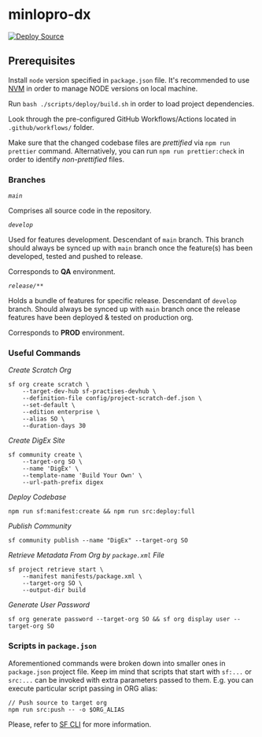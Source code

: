 # minlopro-dx

[![Deploy Source](https://github.com/awesomeandrey/minlopro-dx-playground/actions/workflows/deploy_workflow.yml/badge.svg)](https://github.com/awesomeandrey/minlopro-dx-playground/actions/workflows/deploy_workflow.yml)

## Prerequisites

Install `node` version specified in `package.json` file. It's recommended to
use [NVM](https://tecadmin.net/install-nvm-macos-with-homebrew/) in order to manage NODE versions on local machine.

Run `bash ./scripts/deploy/build.sh` in order to load project dependencies.

Look through the pre-configured GitHub Workflows/Actions located in `.github/workflows/` folder.

Make sure that the changed codebase files are _prettified_ via `npm run prettier` command.
Alternatively, you can run `npm run prettier:check` in order to identify _non-prettified_ files.

### Branches

_`main`_

Comprises all source code in the repository.

_`develop`_

Used for features development. Descendant of `main` branch. This branch should always be synced up with `main` branch
once the feature(s) has been developed, tested and pushed to release.

Corresponds to **QA** environment.

_`release/**`_

Holds a bundle of features for specific release. Descendant of `develop` branch. Should always be synced up with `main`
branch once the release features have been deployed & tested on production org.

Corresponds to **PROD** environment.

### Useful Commands

_Create Scratch Org_

```
sf org create scratch \
    --target-dev-hub sf-practises-devhub \
    --definition-file config/project-scratch-def.json \
    --set-default \
    --edition enterprise \
    --alias SO \
    --duration-days 30
```

_Create DigEx Site_

```
sf community create \
    --target-org SO \
    --name 'DigEx' \
    --template-name 'Build Your Own' \
    --url-path-prefix digex
```

_Deploy Codebase_

```
npm run sf:manifest:create && npm run src:deploy:full
```

_Publish Community_

```
sf community publish --name "DigEx" --target-org SO
```

_Retrieve Metadata From Org by `package.xml` File_

```
sf project retrieve start \
    --manifest manifests/package.xml \
    --target-org SO \
    --output-dir build
```

_Generate User Password_

```
sf org generate password --target-org SO && sf org display user --target-org SO
```

### Scripts in `package.json`

Aforementioned commands were broken down into smaller ones in `package.json` project file.
Keep im mind that scripts that start with `sf:...` or `src:...` can be invoked with extra parameters passed to them.
E.g. you can execute particular script passing in ORG alias:

```
// Push source to target org
npm run src:push -- -o $ORG_ALIAS
```

Please, refer
to [SF CLI](https://developer.salesforce.com/docs/atlas.en-us.sfdx_cli_reference.meta/sfdx_cli_reference/cli_reference_unified.htm)
for more information.

